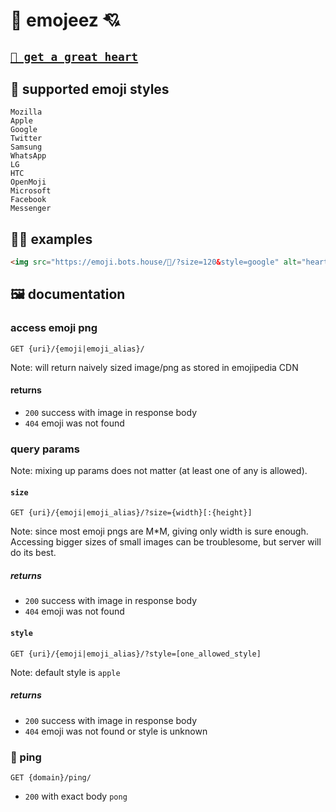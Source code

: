 # 💖 emojeez 💘

## [`💖 get a great heart`](https://emoji.bots.house/%F0%9F%92%96/?size=510&style=google)

## 💅 supported emoji styles

    Mozilla
    Apple
    Google
    Twitter
    Samsung
    WhatsApp
    LG
    HTC
    OpenMoji
    Microsoft
    Facebook
    Messenger


## 👨‍🦯 examples

```html
<img src="https://emoji.bots.house/💖/?size=120&style=google" alt="heart">
```

## 🖼 documentation

### access emoji png

```http request
GET {uri}/{emoji|emoji_alias}/
```

Note: will return naively sized image/png as stored in emojipedia CDN

#### returns
- `200` success with image in response body
- `404` emoji was not found

### query params

Note: mixing up params does not matter (at least one of any is allowed).

#### `size`

```http request
GET {uri}/{emoji|emoji_alias}/?size={width}[:{height}]
```

Note: since most emoji pngs are M*M, giving only width is sure enough. 
Accessing bigger sizes of small images can be troublesome, but server will do its best.

##### returns
- `200` success with image in response body
- `404` emoji was not found

#### `style`

```http request
GET {uri}/{emoji|emoji_alias}/?style=[one_allowed_style]
```

Note: default style is `apple`

##### returns
- `200` success with image in response body
- `404` emoji was not found or style is unknown

### 🏓 ping

```http request
GET {domain}/ping/
```

- `200` with exact body `pong`
